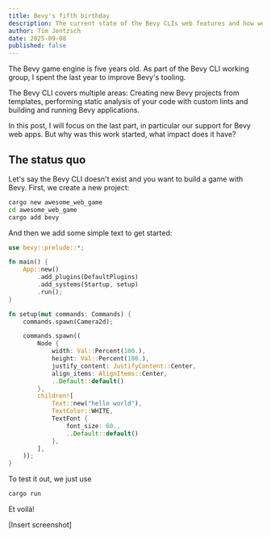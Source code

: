 ```yaml
---
title: Bevy's fifth birthday
description: The current state of the Bevy CLIs web features and how we got there.
author: Tim Jentzsch
date: 2025-09-08
published: false
---
```


The Bevy game engine is five years old.
As part of the Bevy CLI working group,
I spent the last year to improve Bevy's tooling.

The Bevy CLI covers multiple areas:
Creating new Bevy projects from templates,
performing static analysis of your code with custom lints and
building and running Bevy applications.

In this post, I will focus on the last part, in particular our support for Bevy web apps.
But why was this work started, what impact does it have?

## The status quo

Let's say the Bevy CLI doesn't exist and you want to build a game with Bevy.
First, we create a new project:

```sh
cargo new awesome_web_game
cd awesome_web_game
cargo add bevy
```

And then we add some simple text to get started:

```rs
use bevy::prelude::*;

fn main() {
    App::new()
        .add_plugins(DefaultPlugins)
        .add_systems(Startup, setup)
        .run();
}

fn setup(mut commands: Commands) {
    commands.spawn(Camera2d);

    commands.spawn((
        Node {
            width: Val::Percent(100.),
            height: Val::Percent(100.),
            justify_content: JustifyContent::Center,
            align_items: AlignItems::Center,
            ..Default::default()
        },
        children![
            Text::new("hello world"),
            TextColor::WHITE,
            TextFont {
                font_size: 60.,
                ..Default::default()
            },
        ],
    ));
}
```

To test it out, we just use

```sh
cargo run
```

Et voilà!

[Insert screenshot]
